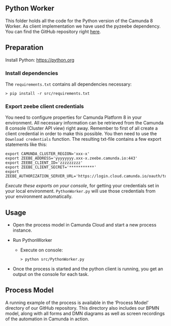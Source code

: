 ## Python Worker 
This folder holds all the code for the Python version of the Camunda 8 Worker. As client implementation we have used the pyzeebe dependency. You can find the GitHub repository right [here](https://github.com/camunda-community-hub/pyzeebe).

## Preparation
Install Python: https://python.org

### Install dependencies
The `requirements.txt` contains all dependencies necessary:
```shell
> pip install -r src/requirements.txt
```

### Export zeebe client credentials
You need to configure properties for Camunda Platform 8 in your environment. All necessary information can be retrieved from the Camunda 8 console (Cluster API view) right away. Remember to first of all create a client credential in order to make this possible. You then need to use the `Download credentials` function. The resulting txt-file contains a few export statements like this:

```shell
export CAMUNDA_CLUSTER_REGION='xxx-x'
export ZEEBE_ADDRESS='yyyyyyyy.xxx-x.zeebe.camunda.io:443'
export ZEEBE_CLIENT_ID='zzzzzzzzz'
export ZEEBE_CLIENT_SECRET='***********'
export ZEEBE_AUTHORIZATION_SERVER_URL='https://login.cloud.camunda.io/oauth/token'
```

*Execute these exports on your console*, for getting your credentials set in your local environment. `PythonWorker.py` will use those credentials from your environment automatically.

## Usage

- Open the process model in Camunda Cloud and start a new process instance.

- Run PythonWorker
  - Execute on console:
    ```shell
    > python src/PythonWorker.py
    ```

- Once the process is started and the python client is running, you get an output on the console for each task.

## Process Model

A running example of the process is available in the ‘Process Model’ directory of our GitHub repository. This directory also includes our BPMN model, along with all forms and DMN diagrams as well as screen recordings of the automation in Camunda in action.
